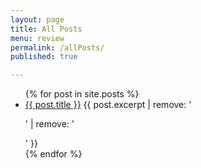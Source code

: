```yaml
---
layout: page
title: All Posts
menu: review
permalink: /allPosts/
published: true

---
```

<ul>
  {% for post in site.posts %}
    <li>
      <a href="{{ post.url }}">{{ post.title }}</a> {{ post.excerpt | remove: '<p>' | remove: '</p>' }}
    </li>
  {% endfor %}
</ul>